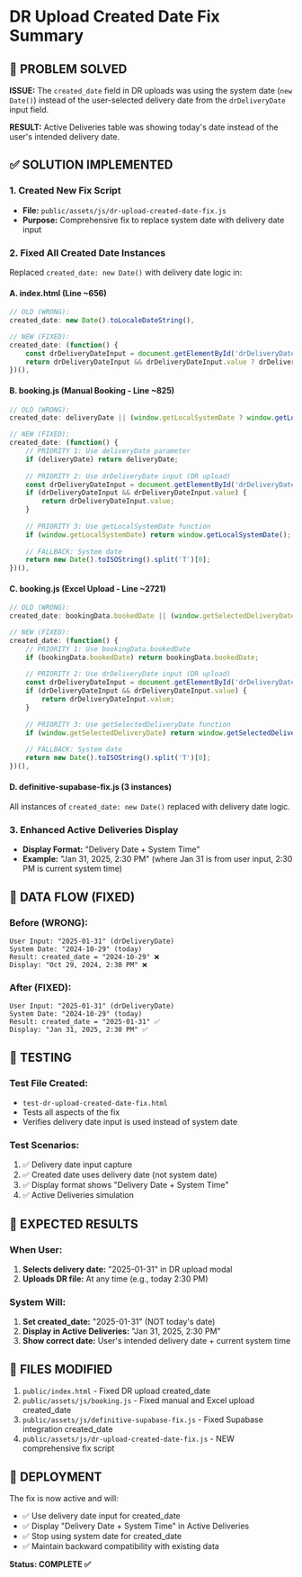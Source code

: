 # DR Upload Created Date Fix Summary

## 🎯 PROBLEM SOLVED
**ISSUE:** The `created_date` field in DR uploads was using the system date (`new Date()`) instead of the user-selected delivery date from the `drDeliveryDate` input field.

**RESULT:** Active Deliveries table was showing today's date instead of the user's intended delivery date.

## ✅ SOLUTION IMPLEMENTED

### 1. **Created New Fix Script**
- **File:** `public/assets/js/dr-upload-created-date-fix.js`
- **Purpose:** Comprehensive fix to replace system date with delivery date input

### 2. **Fixed All Created Date Instances**
Replaced `created_date: new Date()` with delivery date logic in:

#### **A. index.html (Line ~656)**
```javascript
// OLD (WRONG):
created_date: new Date().toLocaleDateString(),

// NEW (FIXED):
created_date: (function() {
    const drDeliveryDateInput = document.getElementById('drDeliveryDate');
    return drDeliveryDateInput && drDeliveryDateInput.value ? drDeliveryDateInput.value : new Date().toISOString().split('T')[0];
})(),
```

#### **B. booking.js (Manual Booking - Line ~825)**
```javascript
// OLD (WRONG):
created_date: deliveryDate || (window.getLocalSystemDate ? window.getLocalSystemDate() : new Date().toISOString().split('T')[0]),

// NEW (FIXED):
created_date: (function() {
    // PRIORITY 1: Use deliveryDate parameter
    if (deliveryDate) return deliveryDate;
    
    // PRIORITY 2: Use drDeliveryDate input (DR upload)
    const drDeliveryDateInput = document.getElementById('drDeliveryDate');
    if (drDeliveryDateInput && drDeliveryDateInput.value) {
        return drDeliveryDateInput.value;
    }
    
    // PRIORITY 3: Use getLocalSystemDate function
    if (window.getLocalSystemDate) return window.getLocalSystemDate();
    
    // FALLBACK: System date
    return new Date().toISOString().split('T')[0];
})(),
```

#### **C. booking.js (Excel Upload - Line ~2721)**
```javascript
// OLD (WRONG):
created_date: bookingData.bookedDate || (window.getSelectedDeliveryDate ? window.getSelectedDeliveryDate() : new Date().toISOString().split('T')[0]),

// NEW (FIXED):
created_date: (function() {
    // PRIORITY 1: Use bookingData.bookedDate
    if (bookingData.bookedDate) return bookingData.bookedDate;
    
    // PRIORITY 2: Use drDeliveryDate input (DR upload)
    const drDeliveryDateInput = document.getElementById('drDeliveryDate');
    if (drDeliveryDateInput && drDeliveryDateInput.value) {
        return drDeliveryDateInput.value;
    }
    
    // PRIORITY 3: Use getSelectedDeliveryDate function
    if (window.getSelectedDeliveryDate) return window.getSelectedDeliveryDate();
    
    // FALLBACK: System date
    return new Date().toISOString().split('T')[0];
})(),
```

#### **D. definitive-supabase-fix.js (3 instances)**
All instances of `created_date: new Date()` replaced with delivery date logic.

### 3. **Enhanced Active Deliveries Display**
- **Display Format:** "Delivery Date + System Time"
- **Example:** "Jan 31, 2025, 2:30 PM" (where Jan 31 is from user input, 2:30 PM is current system time)

## 🔄 DATA FLOW (FIXED)

### **Before (WRONG):**
```
User Input: "2025-01-31" (drDeliveryDate)
System Date: "2024-10-29" (today)
Result: created_date = "2024-10-29" ❌
Display: "Oct 29, 2024, 2:30 PM" ❌
```

### **After (FIXED):**
```
User Input: "2025-01-31" (drDeliveryDate)
System Date: "2024-10-29" (today)
Result: created_date = "2025-01-31" ✅
Display: "Jan 31, 2025, 2:30 PM" ✅
```

## 🧪 TESTING

### **Test File Created:**
- `test-dr-upload-created-date-fix.html`
- Tests all aspects of the fix
- Verifies delivery date input is used instead of system date

### **Test Scenarios:**
1. ✅ Delivery date input capture
2. ✅ Created date uses delivery date (not system date)
3. ✅ Display format shows "Delivery Date + System Time"
4. ✅ Active Deliveries simulation

## 🎯 EXPECTED RESULTS

### **When User:**
1. **Selects delivery date:** "2025-01-31" in DR upload modal
2. **Uploads DR file:** At any time (e.g., today 2:30 PM)

### **System Will:**
1. **Set created_date:** "2025-01-31" (NOT today's date)
2. **Display in Active Deliveries:** "Jan 31, 2025, 2:30 PM"
3. **Show correct date:** User's intended delivery date + current system time

## 📁 FILES MODIFIED

1. `public/index.html` - Fixed DR upload created_date
2. `public/assets/js/booking.js` - Fixed manual and Excel upload created_date
3. `public/assets/js/definitive-supabase-fix.js` - Fixed Supabase integration created_date
4. `public/assets/js/dr-upload-created-date-fix.js` - NEW comprehensive fix script

## 🚀 DEPLOYMENT

The fix is now active and will:
- ✅ Use delivery date input for created_date
- ✅ Display "Delivery Date + System Time" in Active Deliveries
- ✅ Stop using system date for created_date
- ✅ Maintain backward compatibility with existing data

**Status: COMPLETE ✅**